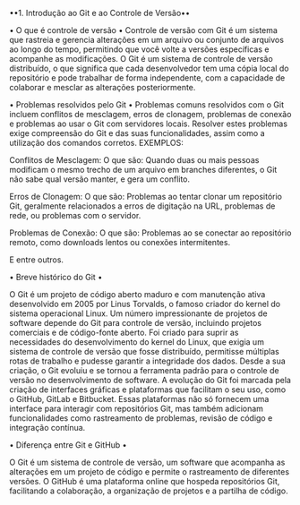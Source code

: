 ••1. Introdução ao Git e ao Controle de Versão••


• O que é controle de versão •
Controle de versão com Git é um sistema que rastreia e gerencia alterações em um arquivo ou conjunto de arquivos ao longo do tempo, permitindo que você volte a versões específicas e acompanhe as modificações. O Git é um sistema de controle de versão distribuído, o que significa que cada desenvolvedor tem uma cópia local do repositório e pode trabalhar de forma independente, com a capacidade de colaborar e mesclar as alterações posteriormente. 

• Problemas resolvidos pelo Git •
Problemas comuns resolvidos com o Git incluem conflitos de mesclagem, erros de clonagem, problemas de conexão e problemas ao usar o Git com servidores locais. Resolver estes problemas exige compreensão do Git e das suas funcionalidades, assim como a utilização dos comandos corretos. 
EXEMPLOS:

Conflitos de Mesclagem:
O que são:
Quando duas ou mais pessoas modificam o mesmo trecho de um arquivo em branches diferentes, o Git não sabe qual versão manter, e gera um conflito. 

Erros de Clonagem:
O que são:
Problemas ao tentar clonar um repositório Git, geralmente relacionados a erros de digitação na URL, problemas de rede, ou problemas com o servidor. 

Problemas de Conexão:
O que são:
Problemas ao se conectar ao repositório remoto, como downloads lentos ou conexões intermitentes.

E entre outros.

• Breve histórico do Git • 

O Git é um projeto de código aberto maduro e com manutenção ativa desenvolvido em 2005 por Linus Torvalds, o famoso criador do kernel do sistema operacional Linux. Um número impressionante de projetos de software depende do Git para controle de versão, incluindo projetos comerciais e de código-fonte aberto.
Foi criado para suprir as necessidades do desenvolvimento do kernel do Linux, que exigia um sistema de controle de versão que fosse distribuído, permitisse múltiplas rotas de trabalho e pudesse garantir a integridade dos dados. Desde a sua criação, o Git evoluiu e se tornou a ferramenta padrão para o controle de versão no desenvolvimento de software.
A evolução do Git foi marcada pela criação de interfaces gráficas e plataformas que facilitam o seu uso, como o GitHub, GitLab e Bitbucket. Essas plataformas não só fornecem uma interface para interagir com repositórios Git, mas também adicionam funcionalidades como rastreamento de problemas, revisão de código e integração contínua.

• Diferença entre Git e GitHub •

O Git é um sistema de controle de versão, um software que acompanha as alterações em um projeto de código e permite o rastreamento de diferentes versões. O GitHub é uma plataforma online que hospeda repositórios Git, facilitando a colaboração, a organização de projetos e a partilha de código. 



